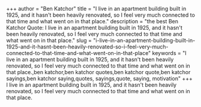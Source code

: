+++
author = "Ben Katchor"
title = "I live in an apartment building built in 1925, and it hasn't been heavily renovated, so I feel very much connected to that time and what went on in that place."
description = "the best Ben Katchor Quote: I live in an apartment building built in 1925, and it hasn't been heavily renovated, so I feel very much connected to that time and what went on in that place."
slug = "i-live-in-an-apartment-building-built-in-1925-and-it-hasnt-been-heavily-renovated-so-i-feel-very-much-connected-to-that-time-and-what-went-on-in-that-place"
keywords = "I live in an apartment building built in 1925, and it hasn't been heavily renovated, so I feel very much connected to that time and what went on in that place.,ben katchor,ben katchor quotes,ben katchor quote,ben katchor sayings,ben katchor saying,quotes, sayings,quote, saying, motivation"
+++
I live in an apartment building built in 1925, and it hasn't been heavily renovated, so I feel very much connected to that time and what went on in that place.
